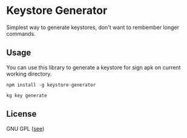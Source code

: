 Keystore Generator
=========
Simplest way to generate keystores, don't want to rembember longer commands.

Usage
-----
You can use this library to generate a keystore for sign apk on current working directory.

`npm install -g keystore-generator`

`kg key generate`

License
-------
GNU GPL ([see](https://github.com/codingwithmrdev/keystore-generator/blob/master/LICENSE))